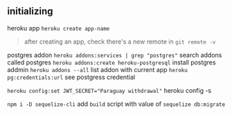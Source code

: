 ## initializing
heroku app
`heroku create app-name`
> after creating an app, check there's a new remote in `git remote -v`

postgres addon
`heroku addons:services | grep "postgres"` search addons called postgres
`heroku addons:create heroku-postgresql` install postgres addmin
`heroku addons --all` list addon with current app
`heroku pg:credentials:url` see postgress credential

`heroku config:set JWT_SECRET="Paraguay withdrawal"`
heroku config -s

`npm i -D sequelize-cli`
add `build` script with value of `sequelize db:migrate`
